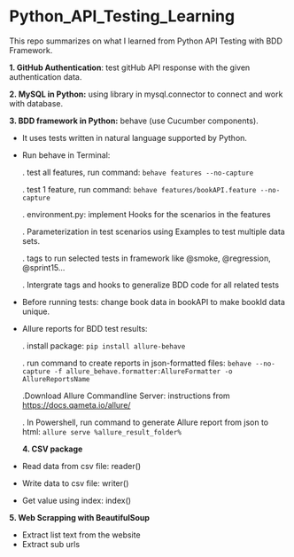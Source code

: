 # Python_API_Testing_Learning
This repo summarizes on what I learned from Python API Testing with BDD Framework.

**1. GitHub Authentication**: test gitHub API response with the given authentication data. 

**2. MySQL in Python:**  using library in mysql.connector to connect and work with database.

**3. BDD framework in Python:**
behave (use Cucumber components).

 - It uses tests written in natural language supported by Python.

- Run behave in Terminal: 

    . test all features, run command: `behave features --no-capture`

    . test 1 feature, run command: `behave features/bookAPI.feature --no-capture`

    . environment.py: implement Hooks for the scenarios in the features
    
    . Parameterization in test scenarios using Examples to test multiple data sets.
    
    . tags to run selected tests in framework like @smoke, @regression, @sprint15...
    
    . Intergrate tags and hooks to generalize BDD code for all related tests

- Before running tests: change book data in bookAPI to make bookId data unique. 

- Allure reports for BDD test results: 

    . install package: `pip install allure-behave`
    
    . run command to create reports in json-formatted files: `behave --no-capture -f allure_behave.formatter:AllureFormatter -o AllureReportsName`

    .Download Allure Commandline Server: instructions from https://docs.qameta.io/allure/
    
    . In Powershell, run command to generate Allure report from json to html: `allure serve %allure_result_folder%`
 
  **4. CSV package**
 - Read data from csv file: reader()
 - Write data to csv file: writer()
 - Get value using index: index()
 
 **5. Web Scrapping with BeautifulSoup**
 - Extract list text from the website
 - Extract sub urls